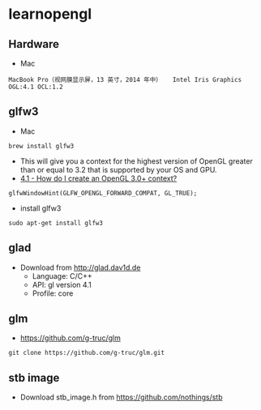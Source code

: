 # learnopengl

## Hardware
* Mac
```
MacBook Pro（视网膜显示屏，13 英寸，2014 年中）	Intel Iris Graphics	OGL:4.1	OCL:1.2
```
## glfw3
* Mac
```
brew install glfw3
```
  - This will give you a context for the highest version of OpenGL greater than or equal to 3.2 that is supported by your OS and GPU.
  - [4.1 - How do I create an OpenGL 3.0+ context?](http://www.glfw.org/faq.html#41__how_do_i_create_an_opengl_30_context)
```
glfwWindowHint(GLFW_OPENGL_FORWARD_COMPAT, GL_TRUE);
```
* install glfw3
```
sudo apt-get install glfw3
```
## glad
* Download from http://glad.dav1d.de
  - Language: C/C++
  - API: gl version 4.1
  - Profile: core
## glm
* https://github.com/g-truc/glm
```
git clone https://github.com/g-truc/glm.git
```
## stb image
* Download stb_image.h from https://github.com/nothings/stb
